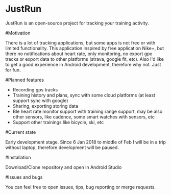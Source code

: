 # JustRun

JustRun is an open-source project for tracking your training activity.

#Motivation

There is a lot of tracking applications, but some apps is not free or with limited functionality.
This application inspired by free application Nike+, but there no notifications about heart rate, only monitoring, no export gpx  tracks or export data to other platforms (strava, google fit, etc).
Also I'd like to get a good experience in Android development, therefore why not. Just for fun.

#Planned features

- Recording gps tracks
- Training history and plans, sync with some cloud platforms (at least support sync with google)
- Sharing, exporting storing data
- Ble heart rate monitor support with training range support, may be also other sensors, like cadence, some smart watches with sensors, etc
- Support other trainings like bicycle, ski, etc

#Current state

Early development stage.
Since 6 Jan 2018 to middle of Feb I will be in a trip without laptop, therefore development will be paused.

#Installation

Download/Clone repository and open in Android Studio

#Issues and bugs

You can feel free to open issues, tips, bug reporting or merge requests.